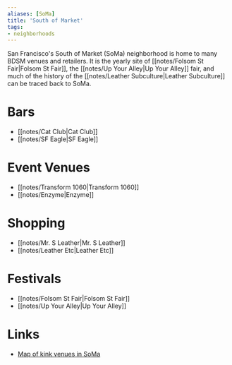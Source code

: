 ```yaml
---
aliases: [SoMa]
title: 'South of Market'
tags:
- neighborhoods
---
```


San Francisco's South of Market (SoMa) neighborhood is home to many BDSM venues and retailers. It is the yearly site of [[notes/Folsom St Fair|Folsom St Fair]], the [[notes/Up Your Alley|Up Your Alley]] fair, and much of the history of the [[notes/Leather Subculture|Leather Subculture]] can be traced back to SoMa.

# Bars
- [[notes/Cat Club|Cat Club]]
- [[notes/SF Eagle|SF Eagle]]

# Event Venues
- [[notes/Transform 1060|Transform 1060]]
- [[notes/Enzyme|Enzyme]]

# Shopping
- [[notes/Mr. S Leather|Mr. S Leather]]
- [[notes/Leather Etc|Leather Etc]]

# Festivals
- [[notes/Folsom St Fair|Folsom St Fair]]
- [[notes/Up Your Alley|Up Your Alley]]

# Links
- [Map of kink venues in SoMa](https://www.google.com/maps/d/u/0/viewer?mid=1hX419SUvLz1Yp8uXo6xMH7ldHH7me5_a&ll=37.776530610281405%2C-122.41354011097717&z=15)